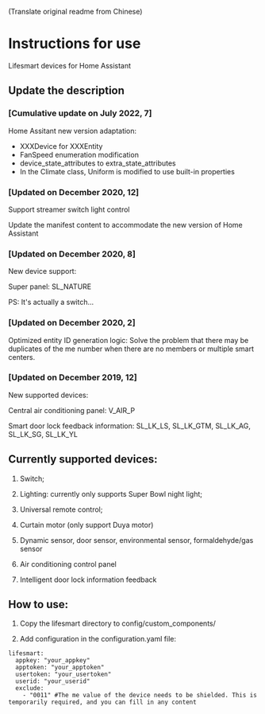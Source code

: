 (Translate original readme from Chinese) 

Instructions for use
==== 
Lifesmart devices for Home Assistant

Update the description
---

### [Cumulative update on July 2022, 7]

Home Assitant new version adaptation:
- XXXDevice for XXXEntity
- FanSpeed enumeration modification
- device_state_attributes to extra_state_attributes
- In the Climate class, Uniform is modified to use built-in properties

### [Updated on December 2020, 12]

Support streamer switch light control

Update the manifest content to accommodate the new version of Home Assistant

### [Updated on December 2020, 8]

New device support:

Super panel: SL_NATURE

PS: It's actually a switch...

### [Updated on December 2020, 2]

Optimized entity ID generation logic: Solve the problem that there may be duplicates of the me number when there are no members or multiple smart centers.

### [Updated on December 2019, 12]

New supported devices:

Central air conditioning panel: V_AIR_P

Smart door lock feedback information: SL_LK_LS, SL_LK_GTM, SL_LK_AG, SL_LK_SG, SL_LK_YL

Currently supported devices:
---
1. Switch;

2. Lighting: currently only supports Super Bowl night light;

3. Universal remote control;

4. Curtain motor (only support Duya motor)

5. Dynamic sensor, door sensor, environmental sensor, formaldehyde/gas sensor

6. Air conditioning control panel

7. Intelligent door lock information feedback

How to use:
---
1. Copy the lifesmart directory to config/custom_components/

2. Add configuration in the configuration.yaml file:

```
lifesmart:
  appkey: "your_appkey" 
  apptoken: "your_apptoken"
  usertoken: "your_usertoken" 
  userid: "your_userid"
  exclude:
    - "0011" #The me value of the device needs to be shielded. This is temporarily required, and you can fill in any content
 ```
 
